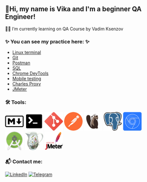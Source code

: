 ## 🖖Hi, my name is Vika and I'm a beginner QA Engineer!

👩‍💻  I’m currently learning on QA Course by Vadim Ksenzov


### ✨ You can see my practice here: ✨
- [Linux terminal](https://github.com/Vikaufo/Terminal)
- [Git](https://github.com/Vikaufo/JSON)
- [Postman](https://github.com/Vikaufo/Postman)
- [SQL](https://github.com/Vikaufo/SQL)
- [Chrome DevTools](https://github.com/Vikaufo/Chrome_DevTools)
- [Mobile testing](https://github.com/Vikaufo/Mobile_testing)
- [Charles Proxy](https://github.com/Vikaufo/Charles_Proxy)
- [JMeter](https://github.com/Vikaufo/JMeter)

### 🛠 Tools:
<img src="https://raw.githubusercontent.com/Vikaufo/Vikaufo/main/Assets/md_icon.png" width="60"> <img src="https://raw.githubusercontent.com/Vikaufo/Vikaufo/main/Assets/terminal_icon.png" width="60"> <img src="https://raw.githubusercontent.com/Vikaufo/Vikaufo/main/Assets/git_icon.png" width="60"> <img src="https://raw.githubusercontent.com/Vikaufo/Vikaufo/main/Assets/postman_icon%2022.35.53.png" width="60"> <img src="https://raw.githubusercontent.com/Vikaufo/Vikaufo/main/Assets/Dbeaver_logo.png" width="60"> <img src="https://raw.githubusercontent.com/Vikaufo/Vikaufo/main/Assets/postgresql_icon.png" width="60"> <img src="https://raw.githubusercontent.com/Vikaufo/Vikaufo/main/Assets/DevTools_icon.png" width="60"> <img src="https://raw.githubusercontent.com/Vikaufo/Vikaufo/main/Assets/Android_SDK_icon.png" width="60"> <img src="https://raw.githubusercontent.com/Vikaufo/Vikaufo/main/Assets/Charles_icon.png" width="60"> <img src="https://raw.githubusercontent.com/Vikaufo/Vikaufo/main/Assets/jmeter_square.svg" width="60">

### 📬 Сontact me:
[![LinkedIn](https://img.shields.io/badge/-LinkedIn-ffffff??style=flat&logo=LinkedIn&logoColor=2964be)](https://www.linkedin.com/in/vshablova/)
[![Telegram](https://img.shields.io/badge/-Telegram-ffffff?style=flat&logo=Telegram)](https://t.me/ViUFO)


